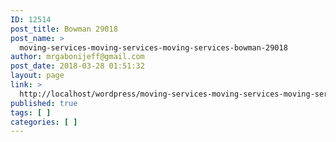 ```yaml
---
ID: 12514
post_title: Bowman 29018
post_name: >
  moving-services-moving-services-moving-services-bowman-29018
author: mrgabonijeff@gmail.com
post_date: 2018-03-28 01:51:32
layout: page
link: >
  http://localhost/wordpress/moving-services-moving-services-moving-services-bowman-29018/
published: true
tags: [ ]
categories: [ ]
---
```

